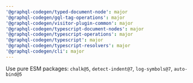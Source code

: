 ```yaml
---
'@graphql-codegen/typed-document-node': major
'@graphql-codegen/gql-tag-operations': major
'@graphql-codegen/visitor-plugin-common': major
'@graphql-codegen/typescript-document-nodes': major
'@graphql-codegen/typescript-operations': major
'@graphql-codegen/typescript': major
'@graphql-codegen/typescript-resolvers': major
'@graphql-codegen/cli': major
---
```


Use pure ESM packages: `chalk@5`, `detect-indent@7`, `log-symbols@7`, `auto-bind@5`
